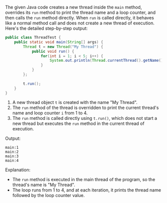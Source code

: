 The given Java code creates a new thread inside the `main` method, overrides its `run` method to print the thread name and a loop counter, and then calls the `run` method directly. When `run` is called directly, it behaves like a normal method call and does not create a new thread of execution. Here's the detailed step-by-step output:

```java
public class ThreadTest {
    public static void main(String[] args) {
        Thread t = new Thread("My Thread") {
            public void run() {
                for(int i = 1; i < 5; i++) {
                    System.out.println(Thread.currentThread().getName()+":"+i);
                }
            }
        };
        
        t.run();
    }
}
```

1. A new thread object `t` is created with the name "My Thread".
2. The `run` method of the thread is overridden to print the current thread's name and loop counter `i` from 1 to 4.
3. The `run` method is called directly using `t.run()`, which does not start a new thread but executes the `run` method in the current thread of execution.

Output:

```
main:1
main:2
main:3
main:4
```

Explanation:

- The `run` method is executed in the main thread of the program, so the thread's name is "My Thread".
- The loop runs from 1 to 4, and at each iteration, it prints the thread name followed by the loop counter value.